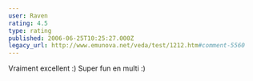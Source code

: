 ```yaml
---
user: Raven
rating: 4.5
type: rating
published: 2006-06-25T10:25:27.000Z
legacy_url: http://www.emunova.net/veda/test/1212.htm#comment-5560
---
```

Vraiment excellent :)
Super fun en multi :)